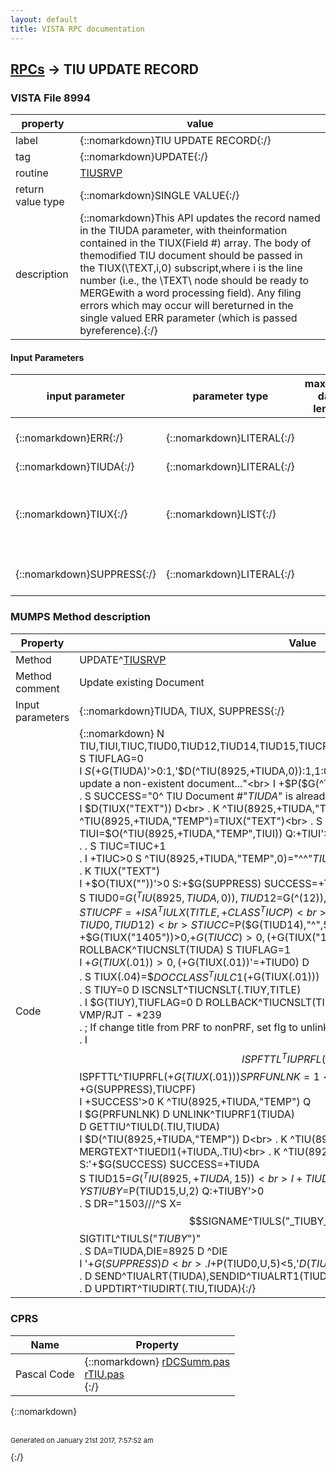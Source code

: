 ```yaml
---
layout: default
title: VISTA RPC documentation
---
```




## [RPCs](TableOfContent.md) &#8594; TIU UPDATE RECORD 



### VISTA File 8994 


 property | value 
--- | --- 
 label | {::nomarkdown}TIU UPDATE RECORD{:/}
 tag | {::nomarkdown}UPDATE{:/}
 routine | [TIUSRVP](http://code.osehra.org/dox/Routine_TIUSRVP_source.html)
 return value type | {::nomarkdown}SINGLE VALUE{:/}
 description | {::nomarkdown}This API updates the record named in the TIUDA parameter, with theinformation contained in the TIUX(Field #) array.  The body of themodified TIU document should be passed in the TIUX(\TEXT\,i,0) subscript,where i is the line number (i.e., the \TEXT\ node should be ready to MERGEwith a word processing field).  Any filing errors which may occur will bereturned in the single valued ERR parameter (which is passed byreference).{:/}

#### Input Parameters

| input parameter | parameter type | maximum data length | required | description | 
| --- | --- | --- | --- | --- | 
| {::nomarkdown}ERR{:/} | {::nomarkdown}LITERAL{:/} |  |  | {::nomarkdown}This is the return parameter, which is passed by reference.  If an erroroccurs, it will be a pointer to the FM dialog file followed by the integer1 in the second \^\-piece (e.g., 8925001^1).{:/} | 
| {::nomarkdown}TIUDA{:/} | {::nomarkdown}LITERAL{:/} |  | {::nomarkdown}true{:/} | {::nomarkdown}This is the record # (IEN) of the TIU Document in file #8925.{:/} | 
| {::nomarkdown}TIUX{:/} | {::nomarkdown}LIST{:/} |  | {::nomarkdown}true{:/} | {::nomarkdown}This is the input array which contains the data to be filed in themodified document.  It should look something like this: TIUX(.02)=45678TIUX(1301)=2960703.104556TIUX(1302)=293764TIUX(\TEXT\,1,0)=\The patient is a 70 year old WHITE MALE, who presentedto the ONCOLOGY CLINIC\TIUX(\TEXT\,2,0)=\On JULY 3, 1996@10:00 AM, with the chief complaint ofNECK PAIN...\{:/} | 
| {::nomarkdown}SUPPRESS{:/} | {::nomarkdown}LITERAL{:/} |  | {::nomarkdown}true{:/} | {::nomarkdown}This BOOLEAN Flag is passed in to suppress the call to the COMMIT CODE forthe TIU DOCUMENT in question (i.e., SUPPRESS=1 ==> don't execute commitcode; SUPPRESS=0 or UNDEFINED ==> DO execute commit code).{:/} | 


### MUMPS Method description

 Property | Value 
 --- | --- 
 Method | UPDATE^[TIUSRVP](http://code.osehra.org/dox/Routine_TIUSRVP_source.html)
 Method comment | Update existing Document
 Input parameters | {::nomarkdown}TIUDA, TIUX, SUPPRESS{:/}
 Code | {::nomarkdown}  N TIU,TIUI,TIUC,TIUD0,TIUD12,TIUD14,TIUD15,TIUCPF,TITLE,PRFUNLNK,TIUY,TIUCC,TIUFLAG S TIUFLAG=0<br> I $S(+$G(TIUDA)'>0:1,'$D(^TIU(8925,+TIUDA,0)):1,1:0) D  Q<br> . S SUCCESS="0^ Cannot update a non-existent document..."<br> I +$P($G(^TIU(8925,+TIUDA,0)),U,5)>6 D  Q<br> . S SUCCESS="0^ TIU Document #"_TIUDA_" is already signed..."<br> I $D(TIUX("TEXT")) D<br> . K ^TIU(8925,+TIUDA,"TEMP")<br> . M ^TIU(8925,+TIUDA,"TEMP")=TIUX("TEXT")<br> . S (TIUC,TIUI)=0<br> . F  S TIUI=$O(^TIU(8925,+TIUDA,"TEMP",TIUI)) Q:+TIUI'>0  D<br> . . S TIUC=TIUC+1<br> . I +TIUC>0 S ^TIU(8925,+TIUDA,"TEMP",0)="^^"_TIUC_U_TIUC_U_DT_"^^"<br> . K TIUX("TEXT")<br> I +$O(TIUX(""))'>0 S:+$G(SUPPRESS) SUCCESS=+TIUDA Q<br> S TIUD0=$G(^TIU(8925,TIUDA,0)),TIUD12=$G(^(12)),TIUD14=$G(^(14)),TITLE=+TIUD0<br> S TIUCPF=+$$ISA^TIULX(TITLE,+$$CLASS^TIUCP)<br> D SETCOS^TIUSRVP2(TIUDA,.TIUX,TIUD0,TIUD12)<br> S TIUCC=$P($G(TIUD14),"^",5)<br> I +$G(TIUX("1405"))>0,+$G(TIUCC)>0,(+$G(TIUX("1405"))'=+TIUCC) D ROLLBACK^TIUCNSLT(TIUDA) S TIUFLAG=1<br> I +$G(TIUX(.01))>0,(+$G(TIUX(.01))'=+TIUD0) D<br> . S TIUX(.04)=$$DOCCLASS^TIULC1(+$G(TIUX(.01)))<br> . S TIUY=0 D ISCNSLT^TIUCNSLT(.TIUY,TITLE)<br> . I $G(TIUY),TIUFLAG=0 D ROLLBACK^TIUCNSLT(TIUDA) ;  if changed to Non-Consult title - VMP/RJT - *239<br> . ; If change title from PRF to nonPRF, set flg to unlink note:<br> . I $$ISPFTTL^TIUPRFL(TITLE),'$$ISPFTTL^TIUPRFL(+$G(TIUX(.01))) S PRFUNLNK=1<br> D FILE(.SUCCESS,+TIUDA,.TIUX,+$G(SUPPRESS),TIUCPF)<br> I +SUCCESS'>0 K ^TIU(8925,+TIUDA,"TEMP") Q<br> I $G(PRFUNLNK) D UNLINK^TIUPRF1(TIUDA)<br> D GETTIU^TIULD(.TIU,TIUDA)<br> I $D(^TIU(8925,+TIUDA,"TEMP")) D<br> . K ^TIU(8925,+TIUDA,"TEXT")<br> . D MERGTEXT^TIUEDI1(+TIUDA,.TIU)<br> . K ^TIU(8925,+TIUDA,"TEMP")<br> . S:'+$G(SUCCESS) SUCCESS=+TIUDA<br> S TIUD15=$G(^TIU(8925,+TIUDA,15))<br> I +TIUD15 D<br> . N TIUBY,DR,DIE,DA,X,Y S TIUBY=$P(TIUD15,U,2) Q:+TIUBY'>0<br> . S DR="1503///^S X=$$SIGNAME^TIULS("_TIUBY_");1504///^S X=$$SIGTITL^TIULS("_TIUBY_")"<br> . S DA=TIUDA,DIE=8925 D ^DIE<br> I '+$G(SUPPRESS) D<br> . I +$P(TIUD0,U,5)<5,'$D(TIUX(.05)) D UPDSTAT(TIUDA,+$G(TIUD0))<br> . D SEND^TIUALRT(TIUDA),SENDID^TIUALRT1(TIUDA):+$G(^TIU(8925,+TIUDA,21))<br> . D UPDTIRT^TIUDIRT(.TIU,TIUDA){:/}


### CPRS

 Name | Property 
 --- | --- 
 Pascal Code | {::nomarkdown} <a href="https://github.com/OSEHRA/VistA/blob/master/Packages/Order%20Entry%20Results%20Reporting/CPRS/CPRS-Chart/rDCSumm.pas">rDCSumm.pas</a><br/> <a href="https://github.com/OSEHRA/VistA/blob/master/Packages/Order%20Entry%20Results%20Reporting/CPRS/CPRS-Chart/rTIU.pas">rTIU.pas</a><br/>{:/}

{::nomarkdown} <br/><br/><p style="font-size: 11px">Generated on January 21st 2017, 7:57:52 am</p>{:/}